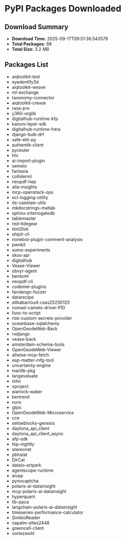 # PyPI Packages Downloaded

## Download Summary
- **Download Time**: 2025-09-17T09:51:36.543579
- **Total Packages**: 88
- **Total Size**: 3.2 MB

## Packages List
- aiqtoolkit-test
- eyedentify3d
- aiqtoolkit-weave
- ml-exchange
- taxonomy-connector
- aiqtoolkit-crewai
- rasa-pro
- y360-orglib
- digitalhub-runtime-kfp
- kanuni-layer-sdk
- digitalhub-runtime-hera
- django-bulk-drf
- safe-eth-py
- authentik-client
- pyckster
- hhi
- ai-import-plugin
- semeio
- fantasia
- colliderml
- neopdf-hep
- atla-insights
- mcp-openstack-ops
- ecl-logging-utility
- ds-caselaw-utils
- mkdocstrings-matlab
- sphinx-interrogatedb
- tablemaster
- red-tidegear
- text2tok
- shipit-cli
- nonebot-plugin-comment-analysis
- pwnkit
- sumo-experiments
- skos-api
- digitalhub
- Vease-Viewer
- obvyr-agent
- bentoml
- neopdf-cli
- codemie-plugins
- fandango-fuzzer
- datarecipe
- alibabacloud-csas20230120
- nomad-camels-driver-PID
- func-to-script
- risk-custom-secrets-provider
- oceanbase-sqlalchemy
- OpenGeodeWeb-Back
- rxdjango
- vease-back
- amsterdam-schema-tools
- OpenGeodeWeb-Viewer
- allwise-mcp-fetch
- esp-matter-mfg-tool
- uncertainty-engine
- marilib-pkg
- langevaluate
- mhn
- xproject
- warlock-waker
- bertrend
- nuro
- glpic
- OpenGeodeWeb-Microservice
- cce
- seliseblocks-genesis
- daytona_api_client
- daytona_api_client_async
- afp-sdk
- tbp-nightly
- stereonet
- pbhstat
- DirCat
- dataio-artpark
- agentscope-runtime
- aivpp
- pynocaptcha
- polaris-ai-datainsight
- mcp-polaris-ai-datainsight
- hyperquant
- lib-ppca
- langchain-polaris-ai-datainsight
- timeseries-performance-calculator
- SimbioReader
- napalm-eltex2448
- greencell-client
- vortezwohl

